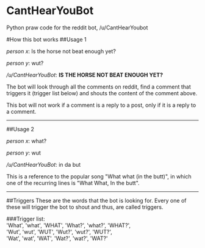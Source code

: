 # CantHearYouBot
Python praw code for the reddit bot, /u/CantHearYoubot

#How this bot works
##Usage 1

*person x*: Is the horse not beat enough yet?

*person y*: wut?

*/u/CantHearYouBot*: **IS THE HORSE NOT BEAT ENOUGH YET?**

The bot will look through all the comments on reddit, find a comment that triggers it (trigger list below) and shouts the content of the comment above.



This bot will not work if a comment is a reply to a post, only if it is a reply to a comment.

***
##Usage 2

*person x*: what?

*person y*: wut

*/u/CantHearYouBot*: in da but

This is a reference to the popular song "What what (in the butt)", in which one of the recurring lines is "What What, In the butt".


***
##Triggers
These are the words that the bot is looking for. Every one of these will trigger the bot to shout and thus, are called triggers.

###Trigger list:    
'What', 'what', 'WHAT', 'What?', 'what?', 'WHAT?',    
'Wut', 'wut', 'WUT', 'Wut?', 'wut?', 'WUT?',    
'Wat', 'wat', 'WAT', 'Wat?', 'wat?', 'WAT?'
